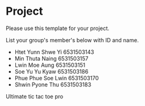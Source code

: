 Project
=============
Please use this template for your project.

List your group's member's below with ID and name.
- Htet Yunn Shwe Yi         6531503143
- Min Thuta Naing           6531503157
- Lwin Moe Aung             6531503151
- Soe Yu Yu Kyaw            6531503186
- Phue Phue Soe Lwin        6531503170
- Shwin Pyone Thu           6531503183

Ultimate tic tac toe pro


